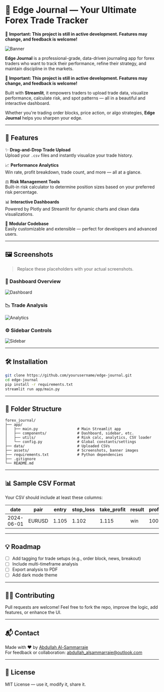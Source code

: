 # 📘 Edge Journal — Your Ultimate Forex Trade Tracker

🚧 **Important: This project is still in active development. Features may change, and feedback is welcome!**

![Banner](assets/banner_placeholder.png) <!-- Replace with your banner or dashboard screenshot -->

**Edge Journal** is a professional-grade, data-driven journaling app for forex traders who want to track their performance, refine their strategy, and maintain discipline in the markets.

🚧 **Important: This project is still in active development. Features may change, and feedback is welcome!**

Built with **Streamlit**, it empowers traders to upload trade data, visualize performance, calculate risk, and spot patterns — all in a beautiful and interactive dashboard.

Whether you're trading order blocks, price action, or algo strategies, **Edge Journal** helps you sharpen your edge.

---

## 🚀 Features

✨ **Drag-and-Drop Trade Upload**  
Upload your `.csv` files and instantly visualize your trade history.

📈 **Performance Analytics**  
Win rate, profit breakdown, trade count, and more — all at a glance.

⚖️ **Risk Management Tools**  
Built-in risk calculator to determine position sizes based on your preferred risk percentage.

📊 **Interactive Dashboards**  
Powered by Plotly and Streamlit for dynamic charts and clean data visualizations.

🧠 **Modular Codebase**  
Easily customizable and extensible — perfect for developers and advanced users.

---

## 🖼️ Screenshots

> Replace these placeholders with your actual screenshots.

### 📂 Dashboard Overview  
![Dashboard](assets/screenshot_dashboard.png)

### 📉 Trade Analysis  
![Analytics](assets/screenshot_analytics.png)

### ⚙️ Sidebar Controls  
![Sidebar](assets/screenshot_sidebar.png)

---

## 🛠️ Installation

```bash
git clone https://github.com/yourusername/edge-journal.git
cd edge-journal
pip install -r requirements.txt
streamlit run app/main.py
```

---

## 📁 Folder Structure

```
forex_journal/
├── app/
│   ├── main.py                  # Main Streamlit app
│   ├── components/              # Dashboard, sidebar, etc.
│   ├── utils/                   # Risk calc, analytics, CSV loader
│   └── config.py                # Global constants/settings
├── data/                        # Uploaded CSVs
├── assets/                      # Screenshots, banner images
├── requirements.txt             # Python dependencies
├── .gitignore
└── README.md
```

---

## 📊 Sample CSV Format

Your CSV should include at least these columns:

| date       | pair   | entry | stop_loss | take_profit | result | profit |
|------------|--------|-------|-----------|--------------|--------|--------|
| 2024-06-01 | EURUSD | 1.105 | 1.102     | 1.115        | win    | 100    |

---

## 💡 Roadmap

- [ ] Add tagging for trade setups (e.g., order block, news, breakout)
- [ ] Include multi-timeframe analysis
- [ ] Export analysis to PDF
- [ ] Add dark mode theme

---

## 👨‍💻 Contributing

Pull requests are welcome! Feel free to fork the repo, improve the logic, add features, or enhance the UI.

---

## 📬 Contact

Made with ❤️ by [Abdullah Al-Sammarraie](https://github.com/NotoriousX)  
For feedback or collaboration: abdullah_alsammarraie@outlook.com

---

## 📜 License

MIT License — use it, modify it, share it.
